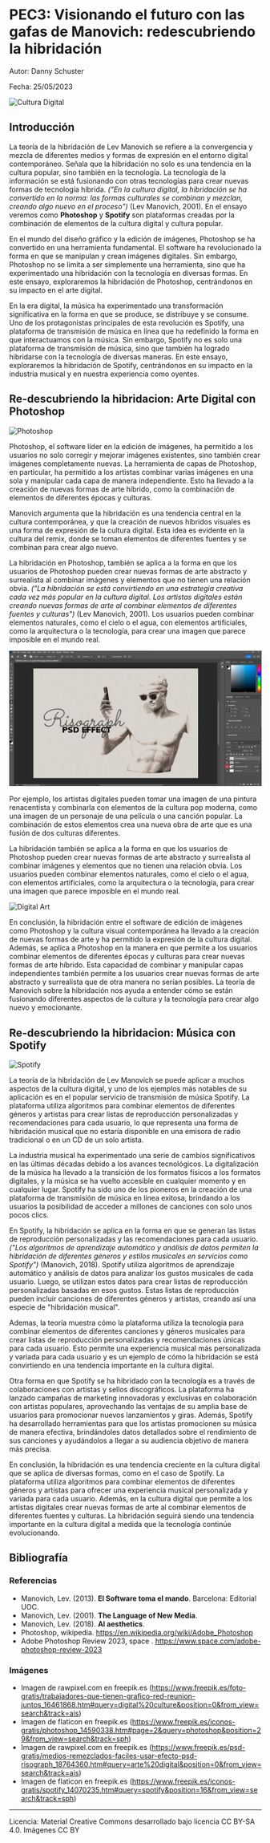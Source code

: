 # PEC3: Visionando el futuro con las gafas de Manovich: redescubriendo la hibridación

Autor: Danny Schuster

Fecha: 25/05/2023

![Cultura Digital](https://img.freepik.com/foto-gratis/trabajadores-que-tienen-grafico-red-reunion-juntos_53876-121359.jpg?w=996&t=st=1684314888~exp=1684315488~hmac=ca35d587f8a1165b747bc64ec3675fc9c2766a512a6a2fb1bd2c1b553fa4f841)




## Introducción

La teoría de la hibridación de Lev Manovich se refiere a la convergencia y mezcla de diferentes medios y formas de expresión en el entorno digital contemporáneo. Señala que la hibridación no solo es una tendencia en la cultura popular, sino también en la tecnología. La tecnología de la información se está fusionando con otras tecnologías para crear nuevas formas de tecnología híbrida. *("En la cultura digital, la hibridación se ha convertido en la norma: las formas culturales se combinan y mezclan, creando algo nuevo en el proceso")* (Lev Manovich, 2001). En el ensayo veremos como **Photoshop** y **Spotify** son plataformas creadas por la combinación de elementos de la cultura digital y cultura popular.

En el mundo del diseño gráfico y la edición de imágenes, Photoshop se ha convertido en una herramienta fundamental. El software ha revolucionado la forma en que se manipulan y crean imágenes digitales. Sin embargo, Photoshop no se limita a ser simplemente una herramienta, sino que ha experimentado una hibridación con la tecnología en diversas formas. En este ensayo, exploraremos la hibridación de Photoshop, centrándonos en su impacto en el arte digital.

En la era digital, la música ha experimentado una transformación significativa en la forma en que se produce, se distribuye y se consume. Uno de los protagonistas principales de esta revolución es Spotify, una plataforma de transmisión de música en línea que ha redefinido la forma en que interactuamos con la música. Sin embargo, Spotify no es solo una plataforma de transmisión de música, sino que también ha logrado hibridarse con la tecnología de diversas maneras. En este ensayo, exploraremos la hibridación de Spotify, centrándonos en su impacto en la industria musical y en nuestra experiencia como oyentes.




## Re-descubriendo la hibridacion: Arte Digital con Photoshop


![Photoshop](https://cdn-icons-png.flaticon.com/512/541/541586.png?w=740&t=st=1684309349~exp=1684309949~hmac=5c646df59c55fcaf280e427f6b68c932d7f3a719505fa4e66fa39ede7439e9eb)


Photoshop, el software líder en la edición de imágenes, ha permitido a los usuarios no solo corregir y mejorar imágenes existentes, sino también crear imágenes completamente nuevas. La herramienta de capas de Photoshop, en particular, ha permitido a los artistas combinar varias imágenes en una sola y manipular cada capa de manera independiente. Esto ha llevado a la creación de nuevas formas de arte híbrido, como la combinación de elementos de diferentes épocas y culturas.

Manovich argumenta que la hibridación es una tendencia central en la cultura contemporánea, y que la creación de nuevos híbridos visuales es una forma de expresión de la cultura digital. Esta idea es evidente en la cultura del remix, donde se toman elementos de diferentes fuentes y se combinan para crear algo nuevo.

La hibridación en Photoshop, también se aplica a la forma en que los usuarios de Photoshop pueden crear nuevas formas de arte abstracto y surrealista al combinar imágenes y elementos que no tienen una relación obvia. *("La hibridación se está convirtiendo en una estrategia creativa cada vez más popular en la cultura digital. Los artistas digitales están creando nuevas formas de arte al combinar elementos de diferentes fuentes y culturas")* (Lev Manovich, 2001). Los usuarios pueden combinar elementos naturales, como el cielo o el agua, con elementos artificiales, como la arquitectura o la tecnología, para crear una imagen que parece imposible en el mundo real.


![Digital Art con photoshop](https://github.com/SchusterDanny/PEC3_Manovich_Reloaded/blob/main/PS_arteDigital.png)


Por ejemplo, los artistas digitales pueden tomar una imagen de una pintura renacentista y combinarla con elementos de la cultura pop moderna, como una imagen de un personaje de una película o una canción popular. La combinación de estos elementos crea una nueva obra de arte que es una fusión de dos culturas diferentes.

La hibridación también se aplica a la forma en que los usuarios de Photoshop pueden crear nuevas formas de arte abstracto y surrealista al combinar imágenes y elementos que no tienen una relación obvia. Los usuarios pueden combinar elementos naturales, como el cielo o el agua, con elementos artificiales, como la arquitectura o la tecnología, para crear una imagen que parece imposible en el mundo real.


![Digital Art](https://img.freepik.com/psd-premium/efecto-error-falla_614253-173.jpg)


En conclusión, la hibridación entre el software de edición de imágenes como Photoshop y la cultura visual contemporánea ha llevado a la creación de nuevas formas de arte y ha permitido la expresión de la cultura digital. Además, se aplica a Photoshop en la manera en que permite a los usuarios combinar elementos de diferentes épocas y culturas para crear nuevas formas de arte híbrido. Esta capacidad de combinar y manipular capas independientes también permite a los usuarios crear nuevas formas de arte abstracto y surrealista que de otra manera no serían posibles. La teoría de Manovich sobre la hibridación nos ayuda a entender cómo se están fusionando diferentes aspectos de la cultura y la tecnología para crear algo nuevo y emocionante.




## Re-descubriendo la hibridacion: Música con Spotify


![Spotify](https://cdn-icons-png.flaticon.com/512/174/174872.png?w=740&t=st=1684317003~exp=1684317603~hmac=13dc19170ef81ad09a9199325e51f3864649a8adeb322784b83e9468653a82b6)


La teoría de la hibridación de Lev Manovich se puede aplicar a muchos aspectos de la cultura digital, y uno de los ejemplos más notables de su aplicación es en el popular servicio de transmisión de música Spotify. La plataforma utiliza algoritmos para combinar elementos de diferentes géneros y artistas para crear listas de reproducción personalizadas y recomendaciones para cada usuario, lo que representa una forma de hibridación musical que no estaría disponible en una emisora de radio tradicional o en un CD de un solo artista.

La industria musical ha experimentado una serie de cambios significativos en las últimas décadas debido a los avances tecnológicos. La digitalización de la música ha llevado a la transición de los formatos físicos a los formatos digitales, y la música se ha vuelto accesible en cualquier momento y en cualquier lugar. Spotify ha sido uno de los pioneros en la creación de una plataforma de transmisión de música en línea exitosa, brindando a los usuarios la posibilidad de acceder a millones de canciones con solo unos pocos clics.

En Spotify, la hibridación se aplica en la forma en que se generan las listas de reproducción personalizadas y las recomendaciones para cada usuario. *("Los algoritmos de aprendizaje automático y análisis de datos permiten la hibridación de diferentes géneros y estilos musicales en servicios como Spotify")* (Manovich, 2018). Spotify utiliza algoritmos de aprendizaje automático y análisis de datos para analizar los gustos musicales de cada usuario. Luego, se utilizan estos datos para crear listas de reproducción personalizadas basadas en esos gustos. Estas listas de reproducción pueden incluir canciones de diferentes géneros y artistas, creando así una especie de "hibridación musical".



Ademas, la teoría muestra cómo la plataforma utiliza la tecnología para combinar elementos de diferentes canciones y géneros musicales para crear listas de reproducción personalizadas y recomendaciones únicas para cada usuario. Esto permite una experiencia musical más personalizada y variada para cada usuario y es un ejemplo de cómo la hibridación se está convirtiendo en una tendencia importante en la cultura digital.

Otra forma en que Spotify se ha hibridado con la tecnología es a través de colaboraciones con artistas y sellos discográficos. La plataforma ha lanzado campañas de marketing innovadoras y exclusivas en colaboración con artistas populares, aprovechando las ventajas de su amplia base de usuarios para promocionar nuevos lanzamientos y giras. Además, Spotify ha desarrollado herramientas para que los artistas promocionen su música de manera efectiva, brindándoles datos detallados sobre el rendimiento de sus canciones y ayudándolos a llegar a su audiencia objetivo de manera más precisa.

En conclusión, la hibridación es una tendencia creciente en la cultura digital que se aplica de diversas formas, como en el caso de Spotify. La plataforma utiliza algoritmos para combinar elementos de diferentes géneros y artistas para ofrecer una experiencia musical personalizada y variada para cada usuario. Además, en la cultura digital que permite a los artistas digitales crear nuevas formas de arte al combinar elementos de diferentes fuentes y culturas. La hibridación seguirá siendo una tendencia importante en la cultura digital a medida que la tecnología continúe evolucionando.


## Bibliografía

### Referencias
* Manovich, Lev. (2013). **El Software toma el mando**. Barcelona: Editorial UOC.
* Manovich, Lev. (2001). **The Language of New Media**.
* Manovich, Lev. (2018). **AI aesthetics**.
* Photoshop, wikipedia.  https://en.wikipedia.org/wiki/Adobe_Photoshop
* Adobe Photoshop Review 2023, space . https://www.space.com/adobe-photoshop-review-2023

### Imágenes
* Imagen de rawpixel.com en freepik.es (https://www.freepik.es/foto-gratis/trabajadores-que-tienen-grafico-red-reunion-juntos_16461868.htm#query=digital%20culture&position=0&from_view=search&track=ais)
* Imagen de flaticon en freepik.es (https://www.freepik.es/iconos-gratis/photoshop_14590338.htm#page=2&query=photoshop&position=29&from_view=search&track=sph)
* Imagen de rawpixel.com en freepik.es (https://www.freepik.es/psd-gratis/medios-remezclados-faciles-usar-efecto-psd-risograph_18764360.htm#query=arte%20digital&position=0&from_view=search&track=ais)
* Imagen de flaticon en freepik.es (https://www.freepik.es/iconos-gratis/spotify_14070235.htm#query=spotify&position=16&from_view=search&track=sph)


----

Licencia: Material Creative Commons desarrollado bajo licencia CC BY-SA 4.0. Imágenes CC BY 
